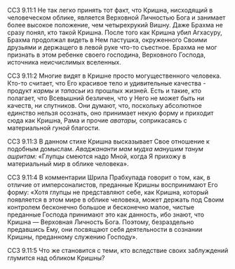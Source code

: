 ССЗ 9.11:1	Не так легко принять тот факт, что Кришна, нисходящий в человеческом облике, является Верховной Личностью Бога и занимает более высокое положение, чем четырехрукий Вишну. Даже Брахма не сразу понял, кто такой Кришна. После того как Кришна убил Агхасуру, Брахма продолжал видеть в Нем пастушка, окруженного Своими друзьями и держащего в левой руке что-то съестное. Брахма не мог признать в этом ребенке своего господина, Верховного Господа, источника неисчислимых вселенных.

ССЗ 9.11:2	Многие видят в Кришне просто могущественного человека. Кто-то считает, что Его красивое тело и удивительные качества - продукт _кармы_ и _тапасьи_ из прошлых жизней. Есть и такие, кто полагает, что Всевышний безличен, что у Него не может быть ни качеств, ни спутников. Они думают, что, поскольку абсолютное единство нельзя осознать, оно принимает некую форму и приходит сюда как Кришна, Рама и прочие _аватары,_ соприкасаясь с материальной _гуной_ благости.

ССЗ 9.11:3	В данном стихе Кришна высказывает Свое отношение к подобным домыслам. _Аваджананти мам мудха манушим танум ашритам:_ «Глупцы смеются надо Мной, когда Я прихожу в материальный мир в облике человека».

ССЗ 9.11:4	В комментарии Шрила Прабхупада говорит о том, как, в отличие от имперсоналистов, преданные Кришны воспринимают Его форму: «Хотя глупцы не представляют себе, как Кришна, который появляется в этом мире в облике человека, может держать под Своим контролем бесконечно большое и бесконечно малое, чистые преданные Господа принимают это как данность, ибо знают, что Кришна — Верховная Личность Бога. Поэтому, безраздельно предавшись Ему, они посвящают себя деятельности в сознании Кришны, преданному служению Господу».

ССЗ 9.11:5	Что же становится с теми, кто вследствие своих заблуждений глумится над обликом Кришны?